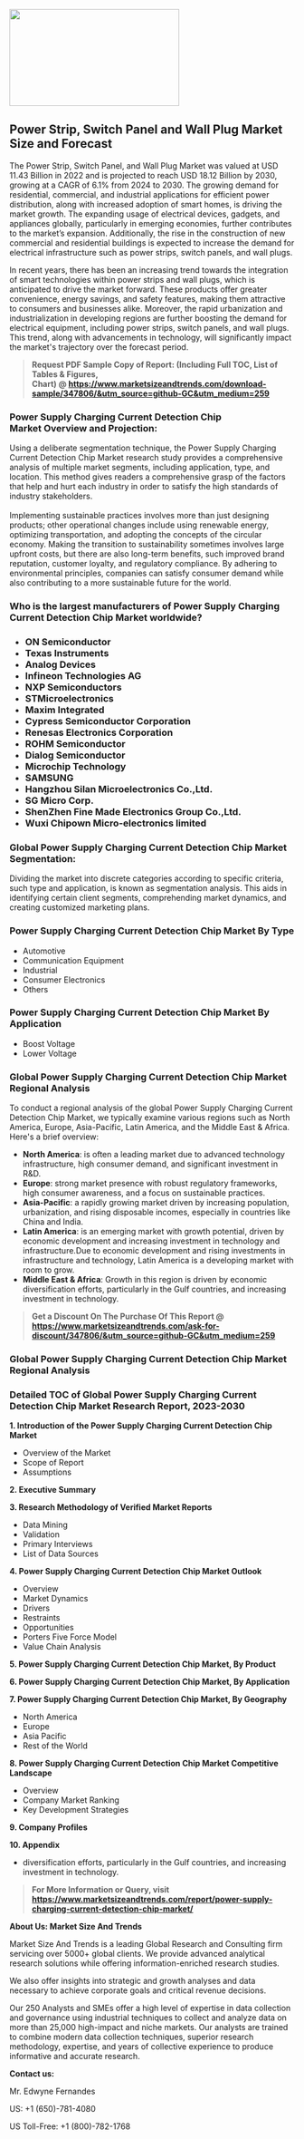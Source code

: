 <p><img class="alignnone size-medium wp-image-20088" src="https://ffe5etoiles.com/wp-content/uploads/2024/12/MST1-300x171.png" alt="" width="300" height="171" /></p><h2>Power Strip, Switch Panel and Wall Plug Market Size and Forecast</h2><p>The Power Strip, Switch Panel, and Wall Plug Market was valued at USD 11.43 Billion in 2022 and is projected to reach USD 18.12 Billion by 2030, growing at a CAGR of 6.1% from 2024 to 2030. The growing demand for residential, commercial, and industrial applications for efficient power distribution, along with increased adoption of smart homes, is driving the market growth. The expanding usage of electrical devices, gadgets, and appliances globally, particularly in emerging economies, further contributes to the market’s expansion. Additionally, the rise in the construction of new commercial and residential buildings is expected to increase the demand for electrical infrastructure such as power strips, switch panels, and wall plugs.</p><p>In recent years, there has been an increasing trend towards the integration of smart technologies within power strips and wall plugs, which is anticipated to drive the market forward. These products offer greater convenience, energy savings, and safety features, making them attractive to consumers and businesses alike. Moreover, the rapid urbanization and industrialization in developing regions are further boosting the demand for electrical equipment, including power strips, switch panels, and wall plugs. This trend, along with advancements in technology, will significantly impact the market's trajectory over the forecast period.</p></p><blockquote id="" class=""><strong>Request PDF Sample Copy of Report: (Including Full TOC, List of Tables &amp; Figures, Chart)&nbsp;@&nbsp;<strong><a href="https://www.marketsizeandtrends.com/download-sample/347806/&utm_source=github-GC&utm_medium=259" target="_blank">https://www.marketsizeandtrends.com/download-sample/347806/&utm_source=github-GC&utm_medium=259</a></strong></strong></blockquote><h3 id="" class="">Power Supply Charging Current Detection Chip Market&nbsp;Overview and Projection:</h3><p id="" class="">Using a deliberate segmentation technique, the Power Supply Charging Current Detection Chip Market research study provides a comprehensive analysis of multiple market segments, including application, type, and location. This method gives readers a comprehensive grasp of the factors that help and hurt each industry in order to satisfy the high standards of industry stakeholders. <br /> <br />Implementing sustainable practices involves more than just designing products; other operational changes include using renewable energy, optimizing transportation, and adopting the concepts of the circular economy. Making the transition to sustainability sometimes involves large upfront costs, but there are also long-term benefits, such improved brand reputation, customer loyalty, and regulatory compliance. By adhering to environmental principles, companies can satisfy consumer demand while also contributing to a more sustainable future for the world.</p><h3 id="" class="">Who is the largest manufacturers of&nbsp;Power Supply Charging Current Detection Chip Market worldwide?</h3><h3 class=""><p><ul><li>ON Semiconductor </li><li> Texas Instruments </li><li> Analog Devices </li><li> Infineon Technologies AG </li><li> NXP Semiconductors </li><li> STMicroelectronics </li><li> Maxim Integrated </li><li> Cypress Semiconductor Corporation </li><li> Renesas Electronics Corporation </li><li> ROHM Semiconductor </li><li> Dialog Semiconductor </li><li> Microchip Technology </li><li> SAMSUNG </li><li> Hangzhou Silan Microelectronics Co.,Ltd. </li><li> SG Micro Corp. </li><li> ShenZhen Fine Made Electronics Group Co.,Ltd. </li><li> Wuxi Chipown Micro-electronics limited</li></ul></p></h3><h3 id="" class="">Global&nbsp;Power Supply Charging Current Detection Chip Market Segmentation:</h3><p id="" class="">Dividing the market into discrete categories according to specific criteria, such type and application, is known as segmentation analysis. This aids in identifying certain client segments, comprehending market dynamics, and creating customized marketing plans.</p><h3 id="" class="">Power Supply Charging Current Detection Chip Market&nbsp;By Type</h3><p><p><ul><li>Automotive</li><li> Communication Equipment</li><li> Industrial</li><li> Consumer Electronics</li><li> Others</p></li></ul></p></p><h3 id="" class="">Power Supply Charging Current Detection Chip Market&nbsp;By Application</h3><p class=""><p><ul><li>Boost Voltage</li><li> Lower Voltage</li></ul></p></p><h3 id="" class="">Global Power Supply Charging Current Detection Chip Market Regional Analysis</h3><p id="" class="">To conduct a regional analysis of the global Power Supply Charging Current Detection Chip Market, we typically examine various regions such as North America, Europe, Asia-Pacific, Latin America, and the Middle East &amp; Africa. Here's a brief overview:</p><ul><li><strong>North America</strong>: is often a leading market due to advanced technology infrastructure, high consumer demand, and significant investment in R&amp;D.</li><li><strong>Europe</strong>: strong market presence with robust regulatory frameworks, high consumer awareness, and a focus on sustainable practices.</li><li><strong>Asia-Pacific</strong>: a rapidly growing market driven by increasing population, urbanization, and rising disposable incomes, especially in countries like China and India.</li><li><strong>Latin America</strong>: is an emerging market with growth potential, driven by economic development and increasing investment in technology and infrastructure.Due to economic development and rising investments in infrastructure and technology, Latin America is a developing market with room to grow.</li><li><strong>Middle East &amp; Africa</strong>: Growth in this region is driven by economic diversification efforts, particularly in the Gulf countries, and increasing investment in technology.</li></ul><blockquote id="" class=""><strong>Get a Discount On The Purchase Of This Report @ <strong><a href="https://www.marketsizeandtrends.com/ask-for-discount/347806/&utm_source=github-GC&utm_medium=259" target="_blank">https://www.marketsizeandtrends.com/ask-for-discount/347806/&utm_source=github-GC&utm_medium=259</a></strong></strong></blockquote><h3 id="" class="">Global Power Supply Charging Current Detection Chip Market Regional Analysis</h3><h3 id="" class="">Detailed TOC of Global Power Supply Charging Current Detection Chip Market Research Report, 2023-2030</h3><p id="" class=""><strong>1. Introduction of the Power Supply Charging Current Detection Chip Market</strong></p><ul><li>Overview of the Market</li><li>Scope of Report</li><li>Assumptions</li></ul><p id="" class=""><strong>2. Executive Summary</strong></p><p id="" class=""><strong>3. Research Methodology of Verified Market Reports</strong></p><ul><li>Data Mining</li><li>Validation</li><li>Primary Interviews</li><li>List of Data Sources</li></ul><p id="" class=""><strong>4. Power Supply Charging Current Detection Chip Market Outlook</strong></p><ul><li>Overview</li><li>Market Dynamics</li><li>Drivers</li><li>Restraints</li><li>Opportunities</li><li>Porters Five Force Model</li><li>Value Chain Analysis</li></ul><p id="" class=""><strong>5. Power Supply Charging Current Detection Chip Market, By Product</strong></p><p id="" class=""><strong>6. Power Supply Charging Current Detection Chip Market, By Application</strong></p><p id="" class=""><strong>7. Power Supply Charging Current Detection Chip Market, By Geography</strong></p><ul><li>North America</li><li>Europe</li><li>Asia Pacific</li><li>Rest of the World</li></ul><p id="" class=""><strong>8. Power Supply Charging Current Detection Chip Market Competitive Landscape</strong></p><ul><li>Overview</li><li>Company Market Ranking</li><li>Key Development Strategies</li></ul><p id="" class=""><strong>9. Company Profiles</strong></p><p id="" class=""><strong>10. Appendix</strong></p><ul><li>diversification efforts, particularly in the Gulf countries, and increasing investment in technology.</li></ul><blockquote id="" class=""><strong>For More Information or Query, visit <strong><strong><a href="https://www.marketsizeandtrends.com/report/power-supply-charging-current-detection-chip-market/" target="_blank">https://www.marketsizeandtrends.com/report/power-supply-charging-current-detection-chip-market/</a></strong></strong></strong></blockquote><p id="" class=""><strong>About Us: Market Size And Trends</strong></p><p id="" class="">Market Size And Trends is a leading Global Research and Consulting firm servicing over 5000+ global clients. We provide advanced analytical research solutions while offering information-enriched research studies.</p><p id="" class="">We also offer insights into strategic and growth analyses and data necessary to achieve corporate goals and critical revenue decisions.</p><p id="" class="">Our 250 Analysts and SMEs offer a high level of expertise in data collection and governance using industrial techniques to collect and analyze data on more than 25,000 high-impact and niche markets. Our analysts are trained to combine modern data collection techniques, superior research methodology, expertise, and years of collective experience to produce informative and accurate research.</p><p id="" class=""><strong>Contact us:</strong></p><p id="" class="">Mr. Edwyne Fernandes</p><p id="" class="">US: +1 (650)-781-4080</p><p id="" class="">US Toll-Free: +1 (800)-782-1768</p>
